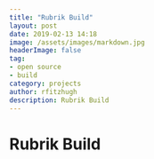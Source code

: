 ```yaml
---
title: "Rubrik Build"
layout: post
date: 2019-02-13 14:18
image: /assets/images/markdown.jpg
headerImage: false
tag:
- open source
- build
category: projects
author: rfitzhugh
description: Rubrik Build
---
```


# Rubrik Build
